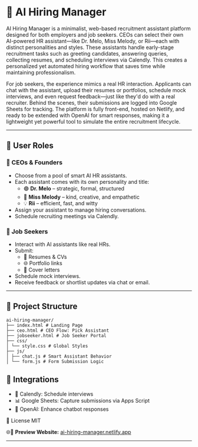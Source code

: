 # 🤖 AI Hiring Manager

AI Hiring Manager is a minimalist, web-based recruitment assistant platform designed for both employers and job seekers. CEOs can select their own AI-powered HR assistant—like Dr. Melo, Miss Melody, or Rii—each with distinct personalities and styles. These assistants handle early-stage recruitment tasks such as greeting candidates, answering queries, collecting resumes, and scheduling interviews via Calendly. This creates a personalized yet automated hiring workflow that saves time while maintaining professionalism.

For job seekers, the experience mimics a real HR interaction. Applicants can chat with the assistant, upload their resumes or portfolios, schedule mock interviews, and even request feedback—just like they'd do with a real recruiter. Behind the scenes, their submissions are logged into Google Sheets for tracking. The platform is fully front-end, hosted on Netlify, and ready to be extended with OpenAI for smart responses, making it a lightweight yet powerful tool to simulate the entire recruitment lifecycle.

---


## 👥 User Roles

### 👔 CEOs & Founders
- Choose from a pool of smart AI HR assistants.
- Each assistant comes with its own personality and title:
  - 🟣 **Dr. Melo** – strategic, formal, structured
  - 🌸 **Miss Melody** – kind, creative, and empathetic
  - 💡 **Rii** – efficient, fast, and witty
- Assign your assistant to manage hiring conversations.
- Schedule recruiting meetings via Calendly.

### 💼 Job Seekers
- Interact with AI assistants like real HRs.
- Submit:
  - 📄 Resumes & CVs
  - 🌐 Portfolio links
  - 📝 Cover letters
- Schedule mock interviews.
- Receive feedback or shortlist updates via chat or email.

---

## 📁 Project Structure
```
ai-hiring-manager/
├── index.html # Landing Page
├── ceo.html # CEO Flow: Pick Assistant
├── jobseeker.html # Job Seeker Portal
├── css/
│ └── style.css # Global Styles
├── js/
│ ├── chat.js # Smart Assistant Behavior
│ └── form.js # Form Submission Logic
```

## 🔧 Integrations
- 📅 Calendly: Schedule interviews
- 📊 Google Sheets: Capture submissions via Apps Script
- 🤖 OpenAI: Enhance chatbot responses



📄 License MIT
 
🌐🔗 **Preview Website:** [ai-hiring-manager.netlify.app](https://hr-recruiter-ai.netlify.app) 

---

